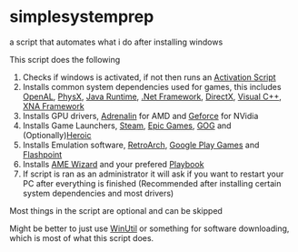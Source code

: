 # simplesystemprep
a script that automates what i do after installing windows

This script does the following

1. Checks if windows is activated, if not then runs an [Activation Script](https://massgrave.dev/#mas-latest-release)
2. Installs common system dependencies used for games, this includes [OpenAL](https://docs.google.com/document/d/1j7hqIk0LzMnagk4GHHHk13Bb2L-zt9KRqRRVsnGpLCE/edit#heading=h.nu0xc1c2nmo4), [PhysX](https://www.nvidia.com/en-us/drivers/physx/physx-9-21-0713-driver/), [Java Runtime](https://www.java.com/en/download/help/whatis_java.html), [.Net Framework](https://dotnet.microsoft.com/en-us/learn/dotnet/what-is-dotnet-framework), [DirectX](https://www.windowscentral.com/what-directx-why-does-matter-gaming), [Visual C++](https://steamcommunity.com/discussions/forum/1/3361397532267699321/), [XNA Framework](https://en.wikipedia.org/wiki/Microsoft_XNA)
3. Installs GPU drivers, [Adrenalin](https://www.amd.com/en/products/software/adrenalin.html) for AMD and [Geforce](https://www.nvidia.com/en-us/geforce/geforce-experience/) for NVidia
4. Installs Game Launchers, [Steam](https://store.steampowered.com/), [Epic Games](https://store.epicgames.com), [GOG](https://www.gog.com/galaxy) and (Optionally)[Heroic](https://heroicgameslauncher.com/)
5. Installs Emulation software, [RetroArch](https://www.retroarch.com/), [Google Play Games](https://play.google.com/googleplaygames) and [Flashpoint](https://flashpointarchive.org/)
6. Installs [AME Wizard](https://ameliorated.io/) and your prefered [Playbook](https://docs.ameliorated.io/playbooks.html)
7. If script is ran as an administrator it will ask if you want to restart your PC after everything is finished (Recommended after installing certain system dependencies and most drivers)

Most things in the script are optional and can be skipped

Might be better to just use [WinUtil](https://github.com/ChrisTitusTech/winutil) or something for software downloading, which is most of what this script does.
